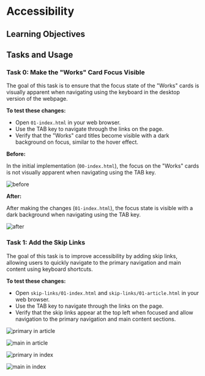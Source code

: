 # Accessibility

## Learning Objectives

## Tasks and Usage

### Task 0: Make the "Works" Card Focus Visible
The goal of this task is to ensure that the focus state of the "Works" cards is visually apparent when navigating using the keyboard in the desktop version of the webpage.

**To test these changes:**

- Open `01-index.html` in your web browser.
- Use the TAB key to navigate through the links on the page.
- Verify that the "Works" card titles become visible with a dark background on focus, similar to the hover effect.

**Before:**

In the initial implementation (`00-index.html`), the focus on the "Works" cards is not visually apparent when navigating using the TAB key.

![before](https://github.com/ThatsVie/atlas-web_front_end/assets/143755961/b9983161-89e5-41b0-81ea-ca95a23673d5)

**After:**

After making the changes (`01-index.html`), the focus state is visible with a dark background when navigating using the TAB key.

![after](https://github.com/ThatsVie/atlas-web_front_end/assets/143755961/6f08af58-828d-4614-9ae7-abea26b9734c)

### Task 1: Add the Skip Links
The goal of this task is to improve accessibility by adding skip links, allowing users to quickly navigate to the primary navigation and main content using keyboard shortcuts.

**To test these changes:**
- Open `skip-links/01-index.html` and `skip-links/01-article.html` in your web browser.
- Use the TAB key to navigate through the links on the page.
- Verify that the skip links appear at the top left when focused and allow navigation to the primary navigation and main content sections.


![primary in article](https://github.com/ThatsVie/atlas-web_front_end/assets/143755961/32ddf943-6bd7-4f0e-a777-fe6e41e7d17d)

![main in article](https://github.com/ThatsVie/atlas-web_front_end/assets/143755961/2db82638-16da-4be4-87a2-5c4fb406bfd6)

![primary in index](https://github.com/ThatsVie/atlas-web_front_end/assets/143755961/f8833514-0240-457a-b099-64ff6d6838d0)

![main in index](https://github.com/ThatsVie/atlas-web_front_end/assets/143755961/00accd87-03aa-4220-9454-5332a5ef5ce9)

















